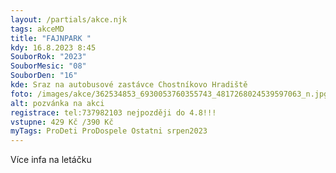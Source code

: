 ```yaml
---
layout: /partials/akce.njk
tags: akceMD
title: "FAJNPARK "
kdy: 16.8.2023 8:45
SouborRok: "2023"
SouborMesic: "08"
SouborDen: "16"
kde: Sraz na autobusové zastávce Chostníkovo Hradiště
foto: /images/akce/362534853_6930053760355743_4817268024539597063_n.jpg
alt: pozvánka na akci
registrace: tel:737982103 nejpozději do 4.8!!!
vstupne: 429 Kč /390 Kč
myTags: ProDeti ProDospele Ostatni srpen2023
---
```

V﻿íce infa na letáčku